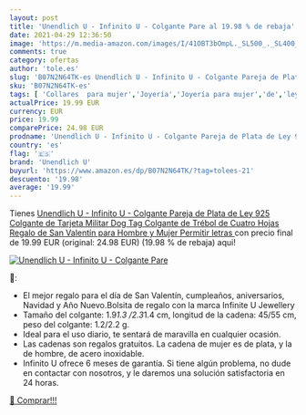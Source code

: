 ```yaml
---
layout: post
title: 'Unendlich U - Infinito U - Colgante Pare al 19.98 % de rebaja'
date: 2021-04-29 12:36:50
image: 'https://m.media-amazon.com/images/I/41OBT3bOmpL._SL500_._SL400_.jpg'
comments: true
category: ofertas
author: 'tole.es'
slug: 'B07N2N64TK-es Unendlich U - Infinito U - Colgante Pareja de Plata de Ley...'
sku: 'B07N2N64TK-es'
tags: [ 'Collares  para mujer','Joyería','Joyería para mujer','de','ley','plata','unendlich u', ]
actualPrice: 19.99 EUR
currency: EUR
price: 19.99
comparePrice: 24.98 EUR
prodname: 'Unendlich U - Infinito U - Colgante Pareja de Plata de Ley 925 Colgante de Tarjeta Militar Dog Tag Colgante de Trébol de Cuatro Hojas  Regalo de San Valentín para Hombre y Mujer  Permitir letras '
country: 'es'
flag: '🇪🇸'
brand: 'Unendlich U'
buyurl: 'https://www.amazon.es/dp/B07N2N64TK/?tag=tolees-21'
descuento: '19.98'
average: '19.99'
---
```


Tienes [Unendlich U - Infinito U - Colgante Pareja de Plata de Ley 925 Colgante de Tarjeta Militar Dog Tag Colgante de Trébol de Cuatro Hojas  Regalo de San Valentín para Hombre y Mujer  Permitir letras ](https://www.amazon.es/dp/B07N2N64TK/?tag=tolees-21) con precio final de  19.99 EUR (original: 24.98 EUR) (19.98 %  de rebaja) aqui!

[![Unendlich U - Infinito U - Colgante Pare](https://m.media-amazon.com/images/I/41OBT3bOmpL._SL500_._SL400_.jpg)](https://www.amazon.es/dp/B07N2N64TK/?tag=tolees-21)

🔎:

- El mejor regalo para el día de San Valentín, cumpleaños, aniversarios, Navidad y Año Nuevo.Bolsita de regalo con la marca Infinite U Jewellery
- Tamaño del colgante: 1.9*1.3 /2.3*1.4 cm, longitud de la cadena: 45/55 cm, peso del colgante: 1.2/2.2 g.
- Ideal para el uso diario, te sentará de maravilla en cualquier ocasión.
- Las cadenas son regalos gratuitos. La cadena de mujer es de plata, y la de hombre, de acero inoxidable.
- Infinito U ofrece 6 meses de garantía. Si tiene algún problema, no dude en contactar con nosotros, y le daremos una solución satisfactoria en 24 horas.

[🛒 Comprar!!!](https://www.amazon.es/dp/B07N2N64TK/?tag=tolees-21)
